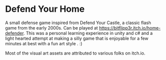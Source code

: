 # Defend Your Home
A small defense game inspired from Defend Your Castle, a classic flash game from the early 2000s.
Can be played at https://bitflipp3r.itch.io/home-defender. This was a personal learning experience in unity and c# and a light hearted attempt at making a silly game that is enjoyable for a few minutes at best with a fun art style
. :)

Most of the visual art assets are attributed to various folks on itch.io.
